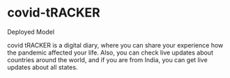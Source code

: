 # covid-tRACKER
Deployed Model

covid tRACKER is a digital diary, where you can share your experience how the pandemic affected your life. Also, you can check live updates about countries around the world, and if you are from India, you can get live updates about all states.
